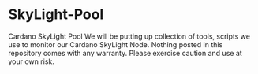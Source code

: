 # SkyLight-Pool
Cardano SkyLight Pool
We will be putting up collection of tools, scripts we use to monitor our Cardano SkyLight Node.
Nothing posted in this repository comes with any warranty. Please exercise caution and use at your own risk. 
